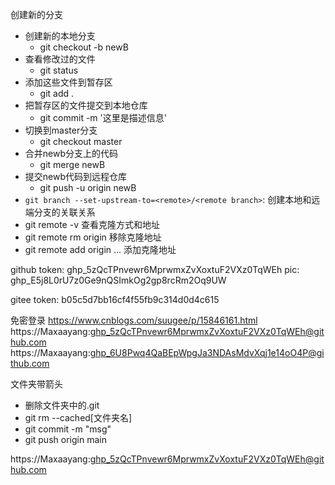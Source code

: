 创建新的分支
- 创建新的本地分支
	- git checkout -b newB
- 查看修改过的文件
	- git status
- 添加这些文件到暂存区
	- git add .
- 把暂存区的文件提交到本地仓库
	- git commit -m '这里是描述信息'
- 切换到master分支
	- git checkout master
- 合并newb分支上的代码
	- git merge newB
- 提交newb代码到远程仓库
	- git push -u origin newB
- `git branch --set-upstream-to=<remote>/<remote branch>`: 创建本地和远端分支的关联关系
- git remote -v 查看克隆方式和地址
- git remote rm origin 移除克隆地址
- git remote add origin ... 添加克隆地址

github token: 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
pic: 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

gitee token: b05c5d7bb16cf4f55fb9c314d0d4c615


免密登录
https://www.cnblogs.com/suugee/p/15846161.html
https://Maxaayang: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@github.com
https://Maxaayang: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@github.com

文件夹带箭头
- 删除文件夹中的.git
- git rm --cached[文件夹名]
- git commit -m "msg"
- git push origin main

https://Maxaayang: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@github.com